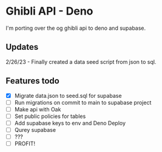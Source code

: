 # Ghibli API - Deno

I'm porting over the og ghibli api to deno and supabase.


## Updates

2/26/23 - Finally created a data seed script from json to sql.

## Features todo

- [x] Migrate data.json to seed.sql for supabase
- [ ] Run migrations on commit to main to supabase project
- [ ] Make api with Oak
- [ ] Set public policies for tables
- [ ] Add supabase keys to env and Deno Deploy
- [ ] Qurey supabase
- [ ] ???
- [ ] PROFIT!
